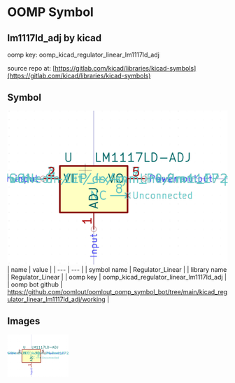 # OOMP Symbol  
## lm1117ld_adj  by kicad  
  
oomp key: oomp_kicad_regulator_linear_lm1117ld_adj  
  
source repo at: [https://gitlab.com/kicad/libraries/kicad-symbols](https://gitlab.com/kicad/libraries/kicad-symbols)  
## Symbol  
  
[![working.png](working_600.png)](working.png)  
| name | value | 
| --- | --- | 
| symbol name | Regulator_Linear | 
| library name | Regulator_Linear | 
| oomp key | oomp_kicad_regulator_linear_lm1117ld_adj | 
| oomp bot github | https://github.com/oomlout/oomlout_oomp_symbol_bot/tree/main/kicad_regulator_linear_lm1117ld_adj/working | 
## Images  
  
[![working.png](working_140.png)](working.png)  

